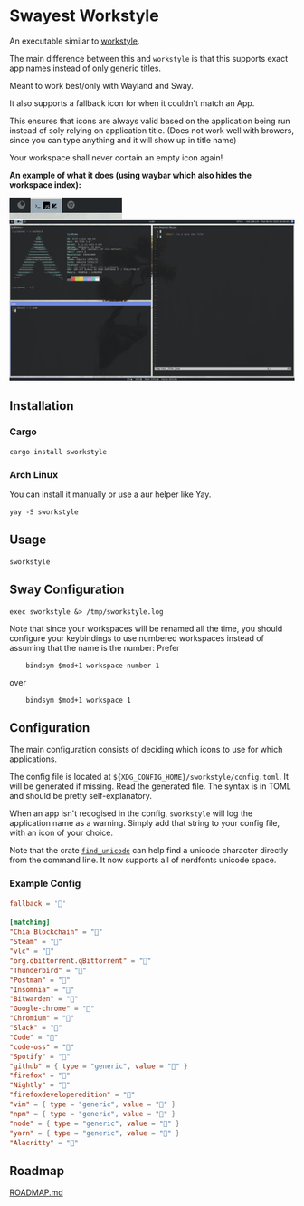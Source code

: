 # Swayest Workstyle

An executable similar to [workstyle](https://github.com/pierrechevalier83/workstyle).

The main difference between this and `workstyle` is that this supports exact app names instead of only generic titles.

Meant to work best/only with Wayland and Sway.

It also supports a fallback icon for when it couldn't match an App.

This ensures that icons are always valid based on the application being run instead of soly relying on application title. (Does not work well with browers, since you can type anything and it will show up in title name)

Your workspace shall never contain an empty icon again!

**An example of what it does (using waybar which also hides the workspace index):**

<img src="./screenshots/bar.png">
<br />
<img src="./screenshots/desktop.png" width="1000">

## Installation

### Cargo

```
cargo install sworkstyle
```

### Arch Linux

You can install it manually or use a aur helper like Yay.

```
yay -S sworkstyle
```

## Usage

```
sworkstyle
```

## Sway Configuration

```
exec sworkstyle &> /tmp/sworkstyle.log
```

Note that since your workspaces will be renamed all the time, you should configure your keybindings to use numbered workspaces instead of assuming that the name is the number:
Prefer

```
    bindsym $mod+1 workspace number 1
```

over

```
    bindsym $mod+1 workspace 1
```

## Configuration

The main configuration consists of deciding which icons to use for which applications.

The config file is located at `${XDG_CONFIG_HOME}/sworkstyle/config.toml`. It will be generated if missing. Read the generated file. The syntax is in TOML and should be pretty self-explanatory.

When an app isn't recogised in the config, `sworkstyle` will log the application name as a warning.
Simply add that string to your config file, with an icon of your choice.

Note that the crate [`find_unicode`](https://github.com/pierrechevalier83/find_unicode/) can help find a unicode character directly from the command line. It now supports all of nerdfonts unicode space.

### Example Config

```toml
fallback = ''

[matching]
"Chia Blockchain" = ""
"Steam" = ""
"vlc" = ""
"org.qbittorrent.qBittorrent" = ""
"Thunderbird" = ""
"Postman" = ""
"Insomnia" = ""
"Bitwarden" = ""
"Google-chrome" = ""
"Chromium" = ""
"Slack" = ""
"Code" = ""
"code-oss" = ""
"Spotify" = ""
"github" = { type = "generic", value = "" }
"firefox" = ""
"Nightly" = ""
"firefoxdeveloperedition" = ""
"vim" = { type = "generic", value = "" }
"npm" = { type = "generic", value = "" }
"node" = { type = "generic", value = "" }
"yarn" = { type = "generic", value = "" }
"Alacritty" = ""
```

## Roadmap

[ROADMAP.md](ROADMAP.md)
